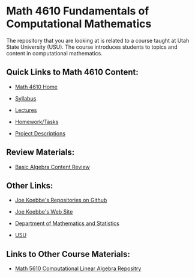 # Math 4610 Fundamentals of Computational Mathematics

The repository that you are looking at is related to a course taught at Utah
State University (USU). The course introduces students to topics and content in
computational mathematics.

## Quick Links to Math 4610 Content:

* [Math 4610 Home](https://jvkoebbe.github.io/math4610)

* [Syllabus](https://jvkoebbe.github.io/math4610/syllabus/md/syllabus)

* [Lectures](https://jvkoebbe.github.io/math4610/lectures/toc_lectures)

* [Homework/Tasks](https://jvkoebbe.github.io/math4610/homework/toc_tasks)

* [Project Descriptions](https://jvkoebbe.github.io/math4610/projects/indexOfProjects)

## Review Materials:

* [Basic Algebra Content Review](https://jvkoebbe.github.io/math4610/basicReview/algebra.html)

## Other Links:

* [Joe Koebbe's Repositories on Github](https://github.com/jvkoebbe)

* [Joe Koebbe's Web Site](http://www.math.usu.edu/~koebbe)

* [Department of Mathematics and Statistics](http://www.math.usu.edu/)

* [USU](http://www.usu.edu/)

## Links to Other Course Materials:

* [Math 5610 Computational Linear Algebra Repositry](https://jvkoebbe.github.io/math5610)

